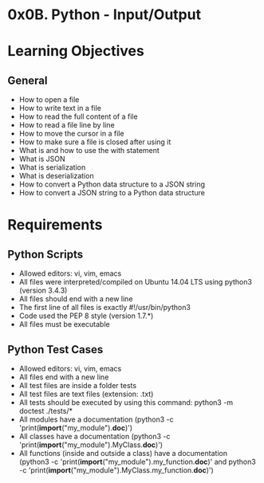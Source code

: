 # 0x0B. Python - Input/Output
# Learning Objectives
## General
* How to open a file
* How to write text in a file
* How to read the full content of a file
* How to read a file line by line
* How to move the cursor in a file
* How to make sure a file is closed after using it
* What is and how to use the with statement
* What is JSON
* What is serialization
* What is deserialization
* How to convert a Python data structure to a JSON string
* How to convert a JSON string to a Python data structure
# Requirements
## Python Scripts
* Allowed editors: vi, vim, emacs
* All files were interpreted/compiled on Ubuntu 14.04 LTS using python3 (version 3.4.3)
* All files should end with a new line
* The first line of all files is exactly #!/usr/bin/python3
* Code used the PEP 8 style (version 1.7.*)
* All files must be executable
## Python Test Cases
* Allowed editors: vi, vim, emacs
* All files end with a new line
* All test files are inside a folder tests
* All test files are text files (extension: .txt)
* All tests should be executed by using this command: python3 -m doctest ./tests/*
* All modules have a documentation (python3 -c 'print(__import__("my_module").__doc__)')
* All classes have a documentation (python3 -c 'print(__import__("my_module").MyClass.__doc__)')
* All functions (inside and outside a class) have a documentation (python3 -c 'print(__import__("my_module").my_function.__doc__)'</font> and python3 -c 'print(__import__("my_module").MyClass.my_function.__doc__)')